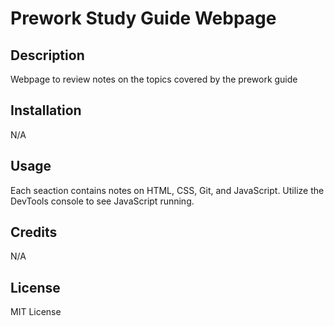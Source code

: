 # Prework Study Guide Webpage

## Description

Webpage to review notes on the topics covered by the prework guide

## Installation

N/A

## Usage

Each seaction contains notes on HTML, CSS, Git, and JavaScript. Utilize the DevTools console to see JavaScript running.

## Credits

N/A

## License

MIT License



